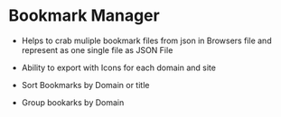 # Bookmark Manager

- Helps to crab muliple bookmark files from json in Browsers file and represent as one single file as JSON File

- Ability to export with Icons for each domain and site

- Sort Bookmarks by Domain or title

- Group bookarks by Domain
